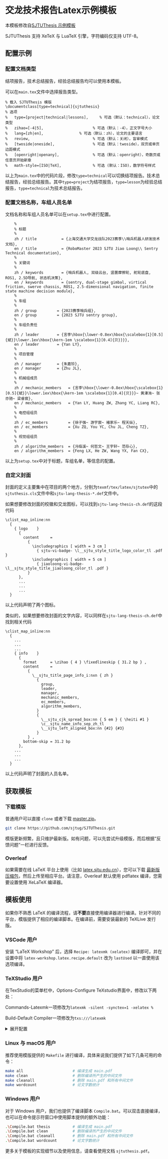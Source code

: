 # 交龙技术报告Latex示例模板
本模板修改自[SJTUThesis 示例模板](https://github.com/sjtug/SJTUThesis)

SJTUThesis 支持 XeTeX 与 LuaTeX 引擎，字符编码仅支持 UTF-8。

## 配置示例

### 配置文档类型

结项报告，技术总结报告，经验总结报告均可以使用本模板。

可以在``main.tex``文件中选择报告类型。
```
% 载入 SJTUThesis 模版
\documentclass[type=technical]{sjtuthesis}
% 选项
%   type=[project|technical|lessons],     % 可选（默认：technical），论文类型
%   zihao=[-4|5],                      % 可选（默认：-4），正文字号大小
%   lang=[zh|en],                % 可选（默认：zh），论文的主要语言
%   review,                            % 可选（默认：关闭），盲审模式
%   [twoside|oneside],                 % 可选（默认：twoside），双页或单页边距模式
%   [openright|openany],               % 可选（默认：openright），奇数页或任意页开始新章
%   math-style=[ISO|TeX],              % 可选 (默认：ISO)，数学符号样式
```
以上为``main.tex``中的代码片段，修改``type=technical``可以切换结项报告。技术总结报告，经验总结报告。其中``type=project``为结项报告，``type=lesson``为经验总结报告，``type=technical``为技术总结报告。

### 配置文档名称，车组人员名单

文档名称和车组人员名单可以在``setup.tex``中进行配置。
```
    %
    % 标题
    %
    zh / title           = {上海交通大学交龙战队2023赛季\\哨兵机器人研发技术文档},
    en / title           = {RoboMaster 2023 SJTU Jiao Loong\\ Sentry Technical documentation},
    %
    % 关键词
    %
    zh / keywords        = {哨兵机器人, 双级云台, 竖置摩擦轮, 舵轮底盘, ROS1, 2.5D导航, 状态机决策},
    en / keywords        = {sentry, dual-stage gimbal, virtical friction, swerve chassis, ROS1, 2.5-dimensional navigation, finite state machine decision module},
    %
    % 车组
    %
    zh / group         = {2023赛季哨兵组},
    en / group         = {2023 SJTU sentry group},
    % 
    % 车组负责任
    % 
    zh / leader        = {言李\hbox{\lower-0.8ex\hbox{\scalebox{1}[0.5]{斌}}\lower.1ex\hbox{\kern-1em \scalebox{1}[0.4]{贝}}}},
    en / leader        = {Yan LY},
    %
    % 项目管理
    %
    zh / manager       = {朱嘉铃},
    en / manager       = {Zhu JL},
    %
    % 机械组成员
    %
    zh / mechanic_members   = {言李\hbox{\lower-0.8ex\hbox{\scalebox{1}[0.5]{斌}}\lower.1ex\hbox{\kern-1em \scalebox{1}[0.4]{贝}}}~ 黄溱洧~ 张亦驰~ 梁睿宸},
    en / mechanic_members   = {Yan LY, Huang ZW, Zhang YC, Liang RC},
    %
    % 电控组组员
    %
    zh / ec_members         = {徐子强~ 游宇宸~ 褚家乐~ 程天纵},
    en / ec_members         = {Xu ZQ, You YC, Chu JL, Cheng TZ},
    %
    % 视觉组组员
    %
    zh / algorithm_members  = {冯临溪~ 何哲文~ 王宇轩~ 范存心},
    en / algorithm_members  = {Feng LX, He ZW, Wang YX, Fan CX},
```
以上为``setup.tex``中对于标题，车组名单，等信息的配置。

### 自定义封面
封面的定义主要集中在项目的两个地方，分别为``texmf/tex/latex/sjtutex``中的``sjtuthesis.cls``文件中和``sjtu-lang-thesis-*.def``文件中。

如果想要修改封面的校徽和交龙图标，可以找到``sjtu-lang-thesis-ch.def``的这段代码
```
\clist_map_inline:nn
  {
    { logo    }
      {
        content     =
          {
            \includegraphics [ width = 3 cm ]
              { sjtu-vi-badge- \l__sjtu_style_title_logo_color_tl .pdf }
            \includegraphics [ width = 5 cm ]
              { jiaoloong-vi-badge- \l__sjtu_style_title_jiaoloong_color_tl .pdf }
          }
      },
      ...
      ...
      ...
  }
```
以上代码声明了两个图标。

类似的，如果想要修改封面的文字内容，可以同样在``sjtu-lang-thesis-ch.def``中找到相关代码
```
\clist_map_inline:nn
  {
    ...
    ...
    ...
    { info    }
      {
        format      = \zihao { 4 } \fixedlineskip { 31.2 bp } ,
        content     =
          {
            \__sjtu_title_page_info_i:nxn { zh }
              {
                group,
                leader,
                manager,
                mechanic_members,
                ec_members,
                algorithm_members,
              }
              {
                \__sjtu_cjk_spread_box:nn { 5 em } { \heiti #1 }
                \c__sjtu_name_info_sep_zh_tl
                \__sjtu_left_aligned_box:nn {#2} {#3}
              }
          } ,
        bottom-skip = 31.2 bp
      },
    ...
    ...
    ...
  }
```
以上代码声明了封面的人员名单。

## 获取模板

### 下载模版

普通用户可以直接 `clone` 或者下载 [master.zip](https://github.com/SJTU-RoboMaster-Team/JiaoLoong-Latex-Template/archive/refs/heads/master.zip)。

```bash
git clone https://github.com/sjtug/SJTUThesis.git
```

模版更新频繁，且只维护最新版。如有问题，可以先尝试升级模版，而后根据“反馈问题”一栏进行反馈。

### Overleaf

如果需要在线 LaTeX 平台上使用（比如 [latex.sjtu.edu.cn](https://latex.sjtu.edu.cn)），您可以下载 [最新版压缩包](https://github.com/SJTU-RoboMaster-Team/JiaoLoong-Latex-Template/archive/refs/heads/master.zip)，然后上传至相应平台。请注意，Overleaf 默认使用 pdflatex 编译，您需要设置使用 XeLaTeX 编译器。

## 模板使用

如果你不熟悉 LaTeX 的编译流程，请**不要**直接使用编译器进行编译。针对不同的平台，模版提供了相应的编译脚本。在编译前，需要安装最新的 TeXLive 发行版。

### VSCode 用户

安装 “LaTeX Workshop” 后，选择 `Recipe: latexmk (xelatex)` 编译即可，并在设置中将 `latex-workshop.latex.recipe.default` 改为 `lastUsed` 以一直使用该选项编译。

### TeXStudio 用户

在TexStudio的菜单栏中，Options-Configure TeXstudio界面中，修改以下两处：

Commands-Latexmk一项修改为`latexmk -silent -synctex=1 -xelatex %`

Build-Default Compiler一项修改为`txs:///latexmk`

<details>

<summary>展开配置</summary>

<img src="https://user-images.githubusercontent.com/84025388/142163308-3d31f905-af78-40cb-bff1-851cdab04c87.png" width=500px/>

<img src="https://user-images.githubusercontent.com/84025388/142163346-63ec7b7e-932f-44c5-90c4-3b35e435545d.png" width=500px/>

</details>

### Linux 与 macOS 用户

推荐使用模版提供的 `Makefile` 进行编译，具体来说我们提供了如下几条可用的命令：

```bash
make all                      # 编译生成 main.pdf
make clean                    # 删除编译所产生的中间文件
make cleanall                 # 删除 main.pdf 和所有中间文件
make wordcount                # 论文字数统计
```

### Windows 用户

对于 Windows 用户，我们也提供了编译脚本 `Compile.bat`。可以双击直接编译，也可以在命令提示符窗口中使用脚本提供的额外功能：

```bash
.\Compile.bat thesis          # 编译生成 main.pdf
.\Compile.bat clean           # 删除编译所产生的中间文件
.\Compile.bat cleanall        # 删除 main.pdf 和所有中间文件
.\Compile.bat wordcount       # 论文字数统计
```

更多关于模板的实现细节以及使用信息，请查看使用文档 `sjtuthesis.pdf`。